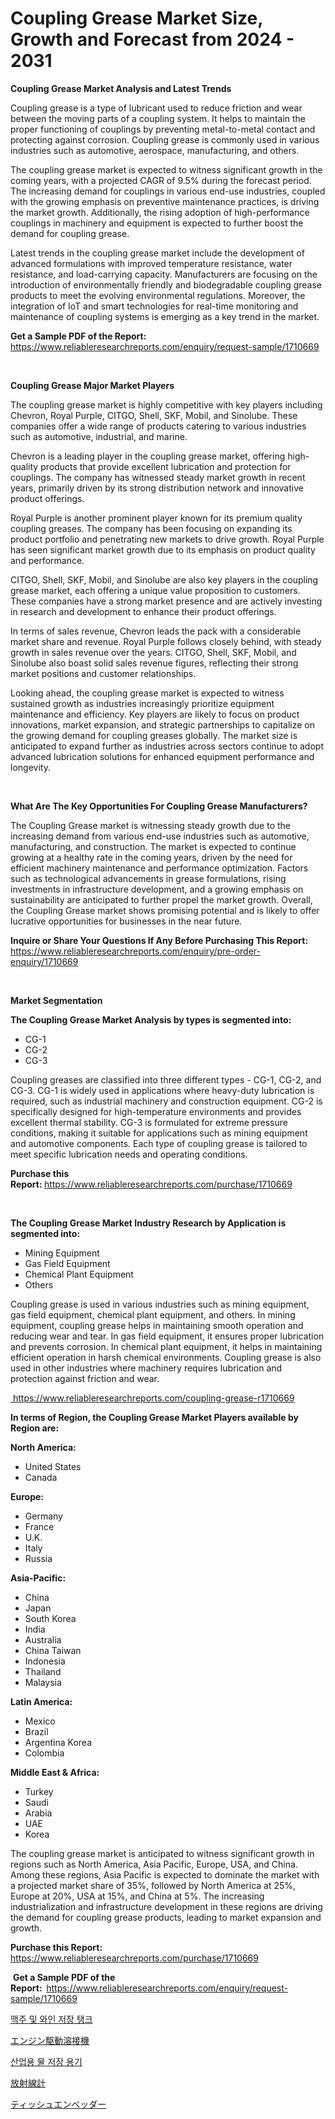 <p><h1>Coupling Grease Market Size, Growth and Forecast from 2024 - 2031</h1></p><p><strong>Coupling Grease Market Analysis and Latest Trends</strong></p>
<p><p>Coupling grease is a type of lubricant used to reduce friction and wear between the moving parts of a coupling system. It helps to maintain the proper functioning of couplings by preventing metal-to-metal contact and protecting against corrosion. Coupling grease is commonly used in various industries such as automotive, aerospace, manufacturing, and others.</p><p>The coupling grease market is expected to witness significant growth in the coming years, with a projected CAGR of 9.5% during the forecast period. The increasing demand for couplings in various end-use industries, coupled with the growing emphasis on preventive maintenance practices, is driving the market growth. Additionally, the rising adoption of high-performance couplings in machinery and equipment is expected to further boost the demand for coupling grease.</p><p>Latest trends in the coupling grease market include the development of advanced formulations with improved temperature resistance, water resistance, and load-carrying capacity. Manufacturers are focusing on the introduction of environmentally friendly and biodegradable coupling grease products to meet the evolving environmental regulations. Moreover, the integration of IoT and smart technologies for real-time monitoring and maintenance of coupling systems is emerging as a key trend in the market.</p></p>
<p><strong>Get a Sample PDF of the Report:&nbsp;</strong> <a href="https://www.reliableresearchreports.com/enquiry/request-sample/1710669">https://www.reliableresearchreports.com/enquiry/request-sample/1710669</a></p>
<p>&nbsp;</p>
<p><strong>Coupling Grease Major Market Players</strong></p>
<p><p>The coupling grease market is highly competitive with key players including Chevron, Royal Purple, CITGO, Shell, SKF, Mobil, and Sinolube. These companies offer a wide range of products catering to various industries such as automotive, industrial, and marine.</p><p>Chevron is a leading player in the coupling grease market, offering high-quality products that provide excellent lubrication and protection for couplings. The company has witnessed steady market growth in recent years, primarily driven by its strong distribution network and innovative product offerings.</p><p>Royal Purple is another prominent player known for its premium quality coupling greases. The company has been focusing on expanding its product portfolio and penetrating new markets to drive growth. Royal Purple has seen significant market growth due to its emphasis on product quality and performance.</p><p>CITGO, Shell, SKF, Mobil, and Sinolube are also key players in the coupling grease market, each offering a unique value proposition to customers. These companies have a strong market presence and are actively investing in research and development to enhance their product offerings.</p><p>In terms of sales revenue, Chevron leads the pack with a considerable market share and revenue. Royal Purple follows closely behind, with steady growth in sales revenue over the years. CITGO, Shell, SKF, Mobil, and Sinolube also boast solid sales revenue figures, reflecting their strong market positions and customer relationships.</p><p>Looking ahead, the coupling grease market is expected to witness sustained growth as industries increasingly prioritize equipment maintenance and efficiency. Key players are likely to focus on product innovations, market expansion, and strategic partnerships to capitalize on the growing demand for coupling greases globally. The market size is anticipated to expand further as industries across sectors continue to adopt advanced lubrication solutions for enhanced equipment performance and longevity.</p></p>
<p>&nbsp;</p>
<p><strong>What Are The Key Opportunities For Coupling Grease Manufacturers?</strong></p>
<p><p>The Coupling Grease market is witnessing steady growth due to the increasing demand from various end-use industries such as automotive, manufacturing, and construction. The market is expected to continue growing at a healthy rate in the coming years, driven by the need for efficient machinery maintenance and performance optimization. Factors such as technological advancements in grease formulations, rising investments in infrastructure development, and a growing emphasis on sustainability are anticipated to further propel the market growth. Overall, the Coupling Grease market shows promising potential and is likely to offer lucrative opportunities for businesses in the near future.</p></p>
<p><strong>Inquire or Share Your Questions If Any Before Purchasing This Report:</strong> <a href="https://www.reliableresearchreports.com/enquiry/pre-order-enquiry/1710669">https://www.reliableresearchreports.com/enquiry/pre-order-enquiry/1710669</a></p>
<p>&nbsp;</p>
<p><strong>Market Segmentation</strong></p>
<p><strong>The Coupling Grease Market Analysis by types is segmented into:</strong></p>
<p><ul><li>CG-1</li><li>CG-2</li><li>CG-3</li></ul></p>
<p><p>Coupling greases are classified into three different types - CG-1, CG-2, and CG-3. CG-1 is widely used in applications where heavy-duty lubrication is required, such as industrial machinery and construction equipment. CG-2 is specifically designed for high-temperature environments and provides excellent thermal stability. CG-3 is formulated for extreme pressure conditions, making it suitable for applications such as mining equipment and automotive components. Each type of coupling grease is tailored to meet specific lubrication needs and operating conditions.</p></p>
<p><strong>Purchase this Report:&nbsp;</strong><a href="https://www.reliableresearchreports.com/purchase/1710669">https://www.reliableresearchreports.com/purchase/1710669</a></p>
<p>&nbsp;</p>
<p><strong>The Coupling Grease Market Industry Research by Application is segmented into:</strong></p>
<p><ul><li>Mining Equipment</li><li>Gas Field Equipment</li><li>Chemical Plant Equipment</li><li>Others</li></ul></p>
<p><p>Coupling grease is used in various industries such as mining equipment, gas field equipment, chemical plant equipment, and others. In mining equipment, coupling grease helps in maintaining smooth operation and reducing wear and tear. In gas field equipment, it ensures proper lubrication and prevents corrosion. In chemical plant equipment, it helps in maintaining efficient operation in harsh chemical environments. Coupling grease is also used in other industries where machinery requires lubrication and protection against friction and wear.</p></p>
<p><a href="https://www.reliableresearchreports.com/coupling-grease-r1710669">&nbsp;https://www.reliableresearchreports.com/coupling-grease-r1710669</a></p>
<p><strong>In terms of Region, the Coupling Grease Market Players available by Region are:</strong></p>
<p>
    <p> <strong> North America: </strong>
        <ul>
            <li>United States</li>
            <li>Canada</li>
        </ul>
        </p> 
    <p> <strong> Europe: </strong>
        <ul>
            <li>Germany</li>
            <li>France</li>
            <li>U.K.</li>
            <li>Italy</li>
            <li>Russia</li>
        </ul>
        </p> 
    <p> <strong> Asia-Pacific: </strong>
        <ul>
            <li>China</li>
            <li>Japan</li>
            <li>South Korea</li>
            <li>India</li>
            <li>Australia</li>
            <li>China Taiwan</li>
            <li>Indonesia</li>
            <li>Thailand</li>
            <li>Malaysia</li>
        </ul>
        </p> 
    <p> <strong> Latin America: </strong>
        <ul>
            <li>Mexico</li>
            <li>Brazil</li>
            <li>Argentina Korea</li>
            <li>Colombia</li>
        </ul>
        </p> 
    <p> <strong> Middle East & Africa: </strong>
        <ul>
            <li>Turkey</li>
            <li>Saudi</li>
            <li>Arabia</li>
            <li>UAE</li>
            <li>Korea</li>
        </ul>
    </p>
    </p>
<p><p>The coupling grease market is anticipated to witness significant growth in regions such as North America, Asia Pacific, Europe, USA, and China. Among these regions, Asia Pacific is expected to dominate the market with a projected market share of 35%, followed by North America at 25%, Europe at 20%, USA at 15%, and China at 5%. The increasing industrialization and infrastructure development in these regions are driving the demand for coupling grease products, leading to market expansion and growth.</p></p>
<p><strong>Purchase this Report: </strong><a href="https://www.reliableresearchreports.com/purchase/1710669">https://www.reliableresearchreports.com/purchase/1710669</a></p>
<p>&nbsp;<strong>Get a Sample PDF of the Report:&nbsp;&nbsp;</strong><a href="https://www.reliableresearchreports.com/enquiry/request-sample/1710669">https://www.reliableresearchreports.com/enquiry/request-sample/1710669</a></p>
<p><strong></strong></p>
<p><p><a href="https://medium.com/@earnesteidenreichja/%EB%A7%A5%EC%A3%BC-%EB%B0%8F-%EC%99%80%EC%9D%B8-%EC%A0%80%EC%9E%A5-%ED%83%B1%ED%81%AC-%EC%8B%9C%EC%9E%A5-%EA%B7%9C%EB%AA%A8-%EB%B0%8F-%EC%A0%90%EC%9C%A0%EC%9C%A8-%EB%B6%84%EC%84%9D-%EC%84%B1%EC%9E%A5-%EB%8F%99%ED%96%A5-%EB%B0%8F-%EC%98%88%EC%B8%A1-2024-2031-d32f1689cda3">맥주 및 와인 저장 탱크</a></p><p><a href="https://github.com/BrionnaBoyle/Market-Research-Report-List-1/blob/main/2549992134999.md">エンジン駆動溶接機</a></p><p><a href="https://medium.com/@earnesteidenreichja/%EC%82%B0%EC%97%85%EC%9A%A9-%EC%88%98%EC%9E%90%EC%9B%90-%EC%A0%80%EC%9E%A5-%EC%9A%A9%EA%B8%B0-%EC%8B%9C%EC%9E%A5-2024%EB%85%84%EB%B6%80%ED%84%B0-2031%EB%85%84%EA%B9%8C%EC%A7%80%EC%9D%98-%EA%B8%80%EB%A1%9C%EB%B2%8C-%EC%8B%9C%EC%9E%A5-%EC%A0%84%EB%A7%9D-%EB%B0%8F-%ED%8C%90%EB%A7%A4-%EB%8F%99%ED%96%A5-fd8ff7acc246">산업용 물 저장 용기</a></p><p><a href="https://medium.com/@nairn_boy/%E6%94%BE%E5%B0%84%E7%B7%9A%E3%83%A1%E3%83%BC%E3%82%BF%E3%83%BC%E5%B8%82%E5%A0%B4%E3%81%AE%E5%8B%95%E5%90%91%E3%81%A8%E6%88%90%E9%95%B7%E8%A6%81%E5%9B%A0%E3%82%92%E5%88%86%E6%9E%90%E3%81%97-2024%E5%B9%B4%E3%81%8B%E3%82%892031%E5%B9%B4%E3%81%BE%E3%81%A7%E3%81%AE%E4%BA%88%E6%B8%AC%E3%82%92%E8%A1%8C%E3%81%84%E3%81%BE%E3%81%99-8a3fe980f2e2">放射線計</a></p><p><a href="https://medium.com/@nairn_boy/%E7%B5%84%E7%B9%94%E5%9F%8B%E3%82%81%E8%BE%BC%E3%81%BF%E8%A3%85%E7%BD%AE%E3%81%AE%E3%82%B7%E3%82%A7%E3%82%A2%E3%81%A8%E6%96%B0%E3%81%97%E3%81%84%E3%83%88%E3%83%AC%E3%83%B3%E3%83%89%E5%88%86%E6%9E%90-%E3%81%9D%E3%81%AE%E7%A8%AE%E9%A1%9E-%E5%BF%9C%E7%94%A8-%E3%82%A8%E3%83%B3%E3%83%89%E3%83%A6%E3%83%BC%E3%82%B9%E5%88%A5%E3%81%AE2024%E5%B9%B4%E3%81%8B%E3%82%892031%E5%B9%B4%E3%81%BE%E3%81%A7%E3%81%AE%E4%BA%88%E6%B8%AC%E3%81%AB%E3%82%88%E3%82%8B-babdc77e7929">ティッシュエンベッダー</a></p></p>